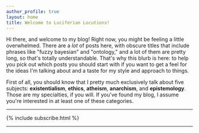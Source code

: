 ```yaml
---
author_profile: true
layout: home
title: Welcome to Luciferian Locutions!
---
```


Hi there, and welcome to my blog! Right now, you might be feeling a little overwhelmed. There are a *lot* of posts here, with obscure titles that include phrases like "fuzzy bayesian" and "ontology," and a lot of them are pretty long, so that's totally understandable. That's why this blurb is here: to help you pick out which posts you should start with if you want to get a feel for the ideas I'm talking about and a taste for my style and approach to things.

First of all, you should know that I pretty much exclusively talk about five subjects: **existentialism**, **ethics**, **atheism**, **anarchism**, and **epistemology**. Those are my specialties, if you will. If you've found my blog, I assume you're interested in at least one of these categories.

<hr/>

{% include subscribe.html %}

<hr/>

